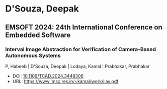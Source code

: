 # D'Souza, Deepak

## EMSOFT 2024: 24th International Conference on Embedded Software

### Interval Image Abstraction for Verification of Camera-Based Autonomous Systems
P, Habeeb | D'Souza, Deepak | Lodaya, Kamal | Prabhakar, Prabhakar
* DOI: [10.1109/TCAD.2024.3448306](https://doi.org/10.1109/TCAD.2024.3448306)
* URL: <https://www.imsc.res.in/~kamal/work/iiav.pdf>

